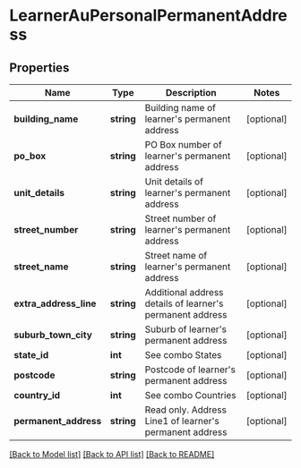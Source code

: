# LearnerAuPersonalPermanentAddress

## Properties
Name | Type | Description | Notes
------------ | ------------- | ------------- | -------------
**building_name** | **string** | Building name of learner&#x27;s permanent address | [optional] 
**po_box** | **string** | PO Box number of learner&#x27;s permanent address | [optional] 
**unit_details** | **string** | Unit details of learner&#x27;s permanent address | [optional] 
**street_number** | **string** | Street number of learner&#x27;s permanent address | [optional] 
**street_name** | **string** | Street name of learner&#x27;s permanent address | [optional] 
**extra_address_line** | **string** | Additional address details of learner&#x27;s permanent address | [optional] 
**suburb_town_city** | **string** | Suburb of learner&#x27;s permanent address | [optional] 
**state_id** | **int** | See combo States | [optional] 
**postcode** | **string** | Postcode of learner&#x27;s permanent address | [optional] 
**country_id** | **int** | See combo Countries | [optional] 
**permanent_address** | **string** | Read only. Address Line1 of learner&#x27;s permanent address | [optional] 

[[Back to Model list]](../../README.md#documentation-for-models) [[Back to API list]](../../README.md#documentation-for-api-endpoints) [[Back to README]](../../README.md)

